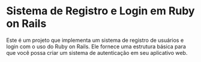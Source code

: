# Sistema de Registro e Login em Ruby on Rails

Este é um projeto que implementa um sistema de registro de usuários e login com o uso do Ruby on Rails. Ele fornece uma estrutura básica para que você possa criar um sistema de autenticação em seu aplicativo web.

